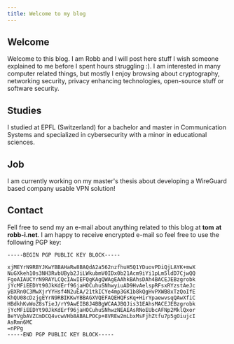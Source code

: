 ```yaml
---
title: Welcome to my blog
---
```


## Welcome

Welcome to this blog. I am Robb and I will post here stuff I wish someone
explained to me before I spent hours struggling :). I am interested in many
computer related things, but mostly I enjoy browsing about cryptography,
networking security, privacy enhancing technologies, open-source stuff or
software security.

## Studies

I studied at EPFL (Switzerland) for a bachelor and master in Communication
Systems and specialized in cybersecurity with a minor in educational
sciences.

## Job

I am currently working on my master's thesis about developing a WireGuard based
company usable VPN solution!

## Contact

Fell free to send my an e-mail about anything related to this blog at **tom** 
**at robb-i.net**. I am happy to receive encrypted e-mail so feel free to use
the following PGP key:

```plaintext
-----BEGIN PGP PUBLIC KEY BLOCK-----

xjMEYrN9RBYJKwYBBAHaRw8BAQdA2a562nzfhuH5Q1YDuovPDiQjLAYK+mwX
NuGXkeh10s3NH3RvbUByb2JiLWkubmV0IDx0b21Acm9iYi1pLm5ldD7CjwQQ
FgoAIAUCYrN9RAYLCQcIAwIEFQgKAgQWAgEAAhkBAhsDAh4BACEJEBzgrobk
jYcMFiEEDYt90JkKdErf96jaHOCuhuSNhwyiuAD9HvAelspRFsxRYzstAeJc
yBXRn0C3MwXjrYYHsf4N2uEA/21tkICYe4mp3GK1b8kQgHvPXWB8xTzQoIfE
KhQU08cDzjgEYrN9RBIKKwYBBAGXVQEFAQEHQFsKq+HirYpaewvsqQAwXfiC
HBdkhKvWoZ8sTieJ/rY9AwEIB8J4BBgWCAAJBQJis31EAhsMACEJEBzgrobk
jYcMFiEEDYt90JkKdErf96jaHOCuhuSNhwzNEAEAsRNoEUbcAFNp2MklQxor
BeYVgbAVZCmDCQ4vcwVHb8ABALPOCp+8VREw2mLbxMsFjhZtfu7p5gOiujcI
AsRmn6MC
=nPPg
-----END PGP PUBLIC KEY BLOCK-----
```
